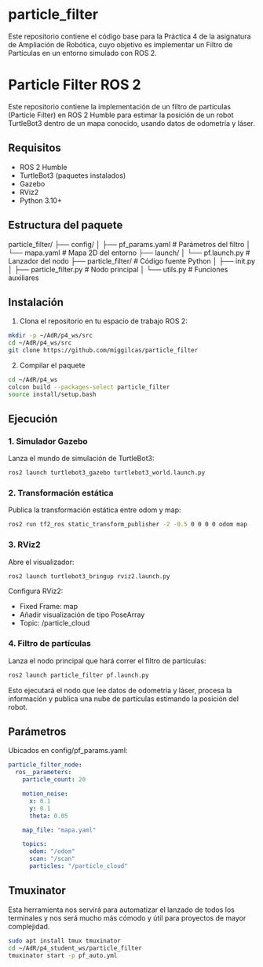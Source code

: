 # particle_filter
Este repositorio contiene el código base para la Práctica 4 de la asignatura de Ampliación de Robótica, cuyo objetivo es implementar un Filtro de Partículas en un entorno simulado con ROS 2.
# Particle Filter ROS 2

Este repositorio contiene la implementación de un filtro de partículas (Particle Filter) en ROS 2 Humble para estimar la posición de un robot TurtleBot3 dentro de un mapa conocido, usando datos de odometría y láser.

## Requisitos

- ROS 2 Humble
- TurtleBot3 (paquetes instalados)
- Gazebo
- RViz2
- Python 3.10+

## Estructura del paquete
particle_filter/
├── config/
│ ├── pf_params.yaml # Parámetros del filtro
│ └── mapa.yaml # Mapa 2D del entorno
├── launch/
│ └── pf.launch.py # Lanzador del nodo
├── particle_filter/ # Código fuente Python
│ ├── init.py
│ ├── particle_filter.py # Nodo principal
│ └── utils.py # Funciones auxiliares

## Instalación

1. Clona el repositorio en tu espacio de trabajo ROS 2:

```bash
mkdir -p ~/AdR/p4_ws/src
cd ~/AdR/p4_ws/src
git clone https://github.com/miggilcas/particle_filter
```

2. Compilar el paquete
```bash
cd ~/AdR/p4_ws
colcon build --packages-select particle_filter
source install/setup.bash
```

## Ejecución
### 1. Simulador Gazebo
Lanza el mundo de simulación de TurtleBot3:

```bash
ros2 launch turtlebot3_gazebo turtlebot3_world.launch.py


```
### 2. Transformación estática
Publica la transformación estática entre odom y map:

```bash
ros2 run tf2_ros static_transform_publisher -2 -0.5 0 0 0 0 odom map

```
### 3. RViz2
Abre el visualizador:
```bash
ros2 launch turtlebot3_bringup rviz2.launch.py

```
Configura RViz2:

- Fixed Frame: map
- Añadir visualización de tipo PoseArray
- Topic: /particle_cloud

### 4. Filtro de partículas
Lanza el nodo principal que hará correr el filtro de partículas:
```bash
ros2 launch particle_filter pf.launch.py

```
Esto ejecutará el nodo que lee datos de odometría y láser, procesa la información y publica una nube de partículas estimando la posición del robot.

## Parámetros
Ubicados en config/pf_params.yaml:
```yaml
particle_filter_node:
  ros__parameters:
    particle_count: 20

    motion_noise:
      x: 0.1
      y: 0.1
      theta: 0.05

    map_file: "mapa.yaml"

    topics:
      odom: "/odom"
      scan: "/scan"
      particles: "/particle_cloud"
```
## Tmuxinator
Esta herramienta nos servirá para automatizar el lanzado de todos los terminales y nos será mucho más cómodo y útil para proyectos de mayor complejidad.

```bash
sudo apt install tmux tmuxinator
cd ~/AdR/p4_student_ws/particle_filter
tmuxinator start -p pf_auto.yml

``` 
